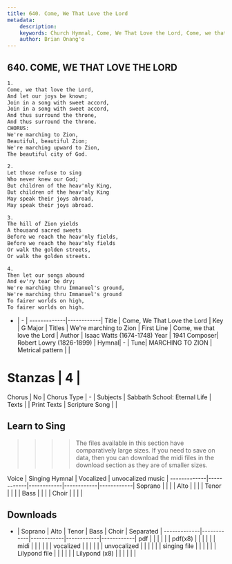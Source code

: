 ```yaml
---
title: 640. Come, We That Love the Lord
metadata:
    description: 
    keywords: Church Hymnal, Come, We That Love the Lord, Come, we that love the Lord , We're marching to Zion
    author: Brian Onang'o
---
```



## 640. COME, WE THAT LOVE THE LORD

```txt
1.
Come, we that love the Lord,
And let our joys be known;
Join in a song with sweet accord,
Join in a song with sweet accord,
And thus surround the throne,
And thus surround the throne.
CHORUS:
We're marching to Zion,
Beautiful, beautiful Zion;
We're marching upward to Zion,
The beautiful city of God.

2.
Let those refuse to sing
Who never knew our God;
But children of the heav'nly King,
But children of the heav'nly King
May speak their joys abroad,
May speak their joys abroad.

3.
The hill of Zion yields
A thousand sacred sweets
Before we reach the heav'nly fields,
Before we reach the heav'nly fields
Or walk the golden streets,
Or walk the golden streets.

4.
Then let our songs abound
And ev'ry tear be dry;
We're marching thru Immanuel's ground,
We're marching thru Immanuel's ground
To fairer worlds on high,
To fairer worlds on high.
```

- |   -  |
-------------|------------|
Title | Come, We That Love the Lord |
Key | G Major |
Titles | We're marching to Zion |
First Line | Come, we that love the Lord  |
Author | Isaac Watts (1674-1748)
Year | 1941
Composer| Robert Lowry (1826-1899) |
Hymnal|  - |
Tune| MARCHING TO ZION |
Metrical pattern | |
# Stanzas | 4 |
Chorus | No |
Chorus Type | - |
Subjects | Sabbath School: Eternal Life |
Texts |  |
Print Texts | 
Scripture Song |  |
  
## Learn to Sing

>>>> The files available in this section have comparatively large sizes. If you need to save on data, then you can download the midi files in the download section as they are of smaller sizes.

Voice |  Singing Hymnal | Vocalized | unvocalized music |
-------------|------------|------------|------------|------------|
Soprano | | | |
Alto | | | |
Tenor | | | |
Bass | | | |
Choir | | | |

## Downloads

- |  Soprano | Alto | Tenor | Bass | Choir | Separated |
-------------|------------|------------|------------|------------|
pdf | | | | | |
pdf(x8) | | | | | |
midi | | | | | |
vocalized | | | | | |
unvocalized | | | | | |
singing file | | | | | |
Lilypond file | | | | | |
Lilypond (x8) | | | | | |
  